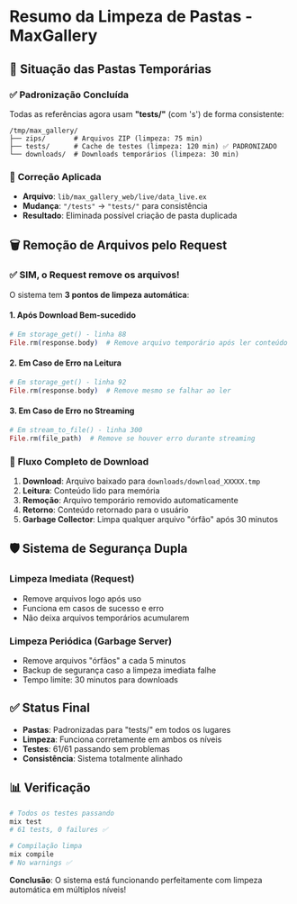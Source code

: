 # Resumo da Limpeza de Pastas - MaxGallery

## 📁 **Situação das Pastas Temporárias**

### ✅ **Padronização Concluída**
Todas as referências agora usam **"tests/"** (com 's') de forma consistente:

```
/tmp/max_gallery/
├── zips/       # Arquivos ZIP (limpeza: 75 min)
├── tests/      # Cache de testes (limpeza: 120 min) ✅ PADRONIZADO
└── downloads/  # Downloads temporários (limpeza: 30 min)
```

### 🔧 **Correção Aplicada**
- **Arquivo**: `lib/max_gallery_web/live/data_live.ex`
- **Mudança**: `"/tests"` → `"tests/"` para consistência
- **Resultado**: Eliminada possível criação de pasta duplicada

## 🗑️ **Remoção de Arquivos pelo Request**

### ✅ **SIM, o Request remove os arquivos!**

O sistema tem **3 pontos de limpeza automática**:

#### 1. **Após Download Bem-sucedido**
```elixir
# Em storage_get() - linha 88
File.rm(response.body)  # Remove arquivo temporário após ler conteúdo
```

#### 2. **Em Caso de Erro na Leitura**
```elixir
# Em storage_get() - linha 92  
File.rm(response.body)  # Remove mesmo se falhar ao ler
```

#### 3. **Em Caso de Erro no Streaming**
```elixir
# Em stream_to_file() - linha 300
File.rm(file_path)  # Remove se houver erro durante streaming
```

### 🔄 **Fluxo Completo de Download**

1. **Download**: Arquivo baixado para `downloads/download_XXXXX.tmp`
2. **Leitura**: Conteúdo lido para memória
3. **Remoção**: Arquivo temporário removido automaticamente
4. **Retorno**: Conteúdo retornado para o usuário
5. **Garbage Collector**: Limpa qualquer arquivo "órfão" após 30 minutos

## 🛡️ **Sistema de Segurança Dupla**

### **Limpeza Imediata** (Request)
- Remove arquivos logo após uso
- Funciona em casos de sucesso e erro
- Não deixa arquivos temporários acumularem

### **Limpeza Periódica** (Garbage Server)
- Remove arquivos "órfãos" a cada 5 minutos
- Backup de segurança caso a limpeza imediata falhe
- Tempo limite: 30 minutos para downloads

## ✅ **Status Final**

- **Pastas**: Padronizadas para "tests/" em todos os lugares
- **Limpeza**: Funciona corretamente em ambos os níveis
- **Testes**: 61/61 passando sem problemas
- **Consistência**: Sistema totalmente alinhado

## 📊 **Verificação**

```bash
# Todos os testes passando
mix test
# 61 tests, 0 failures ✅

# Compilação limpa
mix compile
# No warnings ✅
```

**Conclusão**: O sistema está funcionando perfeitamente com limpeza automática em múltiplos níveis!